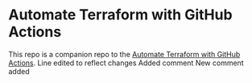 # Automate Terraform with GitHub Actions


This repo is a companion repo to the [Automate Terraform with GitHub Actions](https://learn.hashicorp.com/tutorials/terraform/github-actions?in=terraform/automation).
Line edited to reflect changes
Added comment
New comment added
